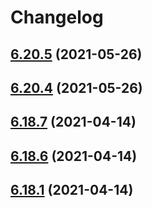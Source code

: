 # Changelog

## [6.20.5](https://github.com/wheelroom/wheelroom/compare/6.20.4...6.20.5) (2021-05-26)



## [6.20.4](https://github.com/wheelroom/wheelroom/compare/6.20.3...6.20.4) (2021-05-26)



## [6.18.7](https://github.com/wheelroom/wheelroom/compare/6.18.6...6.18.7) (2021-04-14)



## [6.18.6](https://github.com/wheelroom/wheelroom/compare/6.18.5...6.18.6) (2021-04-14)



## [6.18.1](https://github.com/wheelroom/wheelroom/compare/6.18.0...6.18.1) (2021-04-14)
